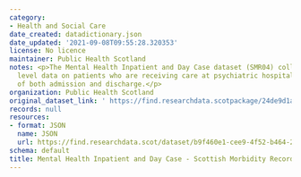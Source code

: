 ```yaml
---
category:
- Health and Social Care
date_created: datadictionary.json
date_updated: '2021-09-08T09:55:28.320353'
license: No licence
maintainer: Public Health Scotland
notes: <p>The Mental Health Inpatient and Day Case dataset (SMR04) collects episode
  level data on patients who are receiving care at psychiatric hospitals at the point
  of both admission and discharge.</p>
organization: Public Health Scotland
original_dataset_link: ' https://find.researchdata.scotpackage/24de9d1a-1f48-4c10-b8fc-a3bd7449e191'
records: null
resources:
- format: JSON
  name: JSON
  url: https://find.researchdata.scot/dataset/b9f460e1-cee9-4f52-b464-26b421886939/resource/24de9d1a-1f48-4c10-b8fc-a3bd7449e191/download/datadictionary.json
schema: default
title: Mental Health Inpatient and Day Case - Scottish Morbidity Record (SMR04)
---
```

